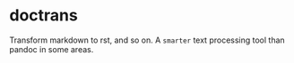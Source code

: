 # doctrans
Transform markdown to rst, and so on. A `smarter` text processing tool than pandoc in some areas.
